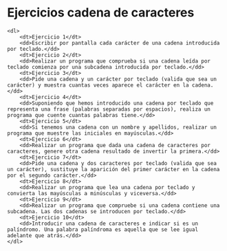 # Ejercicios cadena de caracteres

    <dl>
        <dt>Ejercicio 1</dt>
        <dd>Escribir por pantalla cada carácter de una cadena introducida por teclado.</dd>
        <dt>Ejercicio 2</dt>
        <dd>Realizar un programa que comprueba si una cadena leída por teclado comienza por una subcadena introducida por teclado.</dd>
        <dt>Ejercicio 3</dt>
        <dd>Pide una cadena y un carácter por teclado (valida que sea un carácter) y muestra cuantas veces aparece el carácter en la cadena.</dd>
        <dt>Ejercicio 4</dt>
        <dd>Suponiendo que hemos introducido una cadena por teclado que representa una frase (palabras separadas por espacios), realiza un programa que cuente cuantas palabras tiene.</dd>
        <dt>Ejercicio 5</dt>
        <dd>Si tenemos una cadena con un nombre y apellidos, realizar un programa que muestre las iniciales en mayúsculas.</dd>
        <dt>Ejercicio 6</dt>
        <dd>Realizar un programa que dada una cadena de caracteres por caracteres, genere otra cadena resultado de invertir la primera.</dd>
        <dt>Ejercicio 7</dt>
        <dd>Pide una cadena y dos caracteres por teclado (valida que sea un carácter), sustituye la aparición del primer carácter en la cadena por el segundo carácter.</dd>
        <dt>Ejercicio 8</dt>
        <dd>Realizar un programa que lea una cadena por teclado y convierta las mayúsculas a minúsculas y viceversa.</dd>
        <dt>Ejercicio 9</dt>
        <dd>Realizar un programa que compruebe si una cadena contiene una subcadena. Las dos cadenas se introducen por teclado.</dd>
        <dt>Ejercicio 10</dt>
        <dd>Introducir una cadena de caracteres e indicar si es un palíndromo. Una palabra palíndroma es aquella que se lee igual adelante que atrás.</dd>
    </dl>
